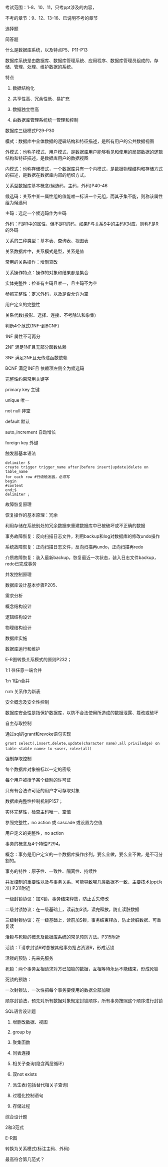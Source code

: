 考试范围：1-8、10、11，只考ppt涉及的内容，

不考的章节：9、12、13-16、已说明不考的章节

 

选择题

简答题 

 

什么是数据库系统，以及特点P5、P11-P13

数据库系统是由数据库、数据库管理系统、应用程序、数据库管理员组成的，存储、管理、处理、维护数据的系统。

特点

1. 数据结构化

2. 共享性高、冗余性低、易扩充

3. 数据独立性高

4. 由数据库管理系统统一管理和控制



数据库三级模式P29-P30

模式：数据库中全体数据的逻辑结构和特征描述，是所有用户的公共数据视图

外模式：也称子模式、用户模式，是数据库用户能够看见和使用的局部数据的逻辑结构和特征描述，是数据库用户的数据视图

内模式：也称存储模式，一个数据库只有一个内模式，是数据物理结构和存储方式的描述，是数据在数据库内部的组织方式。





关系型数据库基本概念(候选码，主码，外码)P40-46

候选码：关系中某一属性组的值能唯一标识一个元组，而其子集不能，则称该属性组为候选码

主码：选定一个候选码作为主码

外码：F是R中的属性，但不是R的码，如果F与关系S中的主码K对应，则称F是R的外码



关系的三种类型：基本表、查询表、视图表

关系数据库中，关系模式是型，关系是值

常用的关系操作：增删查改

关系操作特点：操作的对象和结果都是集合



实体完整性：检查有主码且唯一，且主码不为空

参照完整性：定义外码，以及是否允许为空

用户定义的完整性



关系代数(投影、选择、连接、不考除法和象集)



判断4个范式(1NF-到BCNF)



1NF 属性不可再分

2NF 满足1NF且无部分函数依赖

3NF 满足2NF且无传递函数依赖

BCNF 满足1NF且 依赖项左侧全为候选码





完整性约束常用关键字

primary key 主键

unique	唯一

not null	非空

default	默认

auto_increment	自动增长

foreign key	外键



触发器基本语法

```mysql
delimiter $
create trigger trigger_name after|before insert|update|delete on table_name
for each row #行级触发器，必须写
begin
#content
end;$
delimiter ;

```





故障恢复原理

恢复操作的基本原理：冗余

利用存储在系统别处的冗余数据来重建数据库中已被破坏或不正确的数据

事务故障恢复：反向扫描日志文件，利用backup和log对数据库的修改undo操作

系统故障恢复：正向扫描日志文件，反向扫描再undo，正向扫描再redo

介质故障恢复：装入最新backup，恢复最近一次状态，装入日志文件backup，redo已完成事务





并发控制原理

数据库设计基本步骤P205、

需求分析

概念结构设计

逻辑结构设计

物理结构设计

数据库实施

数据库运行和维护



E-R图转换关系模式的原则P232；

1:1	往任意一端合并

1:n 	1往n合并

n:m	关系作为新表





安全概念及安全性控制

数据库安全性是指保护数据库，以防不合法使用所造成的数据泄露、篡改或破坏

自主存取控制

通过sql的grant和revoke语句实现

```mysql
grant select(,insert,delete,update(character name),all priviledge) on table <table name> to <user，role>(all)

```

强制存取控制

每个数据库对象被标以一定的密级

每个用户被授予某个级别的许可证

只有有合法许可证的用户才可存取对象



数据库完整性控制机制P157； 

实体完整性，检查主码唯一、空值

参照完整性，no action 或 cascade 或设置为空值

用户定义的完整性，no action



事务的概念及4个特性P294。

概念：事务是用户定义的一个数据库操作序列。要么全做，要么全不做，是不可分割的。

事务的特性：原子性、一致性、隔离性、持续性



并发控制的重要性以及与事务关系、可能导致哪几类数据不一致、主要技术(ppt为准) P311附近

一级封锁协议：加X锁，事务结束释放，防止丢失修改

二级封锁协议：在一级基础上，读前加S锁，读完释放，防止读脏数据

三级封锁协议：在一级基础上，读前加S锁，事务结束释放，防止读脏数据、可重复读



活锁与死锁的概念及数据库系统的常见预防方法。P315附近

 活锁：T请求封锁R时总被其他事务抢占资源R，形成活锁

活锁的预防：先来先服务

死锁：两个事务互相请求对方已加锁的数据，互相等待永远不能结束，形成死锁

死锁的预防：

一次封锁法，一次性把每个事务要使用的数据全部加锁

顺序封锁法，预先对所有数据对象规定封锁顺序，所有事务按照这个顺序进行封锁

 

SQL语言设计题 

 

1.  增删改数据、视图

2.  group by

3.  聚集函数

4.  同表连接

5.  相关子查询(隐含两层循环)

6.  双not exists

7.  派生表(包括替代相关子查询)

8.  过程化控制语句

9.  存储过程

 

综合设计题

2和3范式

E-R图

转换为关系模式(标注主码、外码)

最高符合第几范式？
